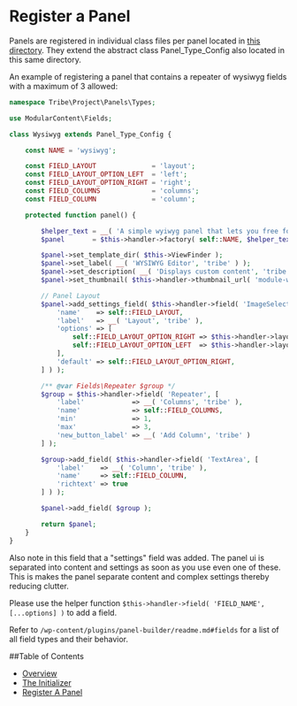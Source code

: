 # Register a Panel

Panels are registered in individual class files per panel located in [this directory](/wp-content/plugins/core/src/Panels/Types). They extend the abstract class Panel_Type_Config also located in this same directory.

An example of registering a panel that contains a repeater of wysiwyg fields with a maximum of 3 allowed:

```php
namespace Tribe\Project\Panels\Types;

use ModularContent\Fields;

class Wysiwyg extends Panel_Type_Config {

	const NAME = 'wysiwyg';

	const FIELD_LAYOUT              = 'layout';
	const FIELD_LAYOUT_OPTION_LEFT  = 'left';
	const FIELD_LAYOUT_OPTION_RIGHT = 'right';
	const FIELD_COLUMNS             = 'columns';
	const FIELD_COLUMN              = 'column';

	protected function panel() {

		$helper_text = __( 'A simple wyiwyg panel that lets you free form', 'tribe' );
		$panel       = $this->handler->factory( self::NAME, $helper_text );

		$panel->set_template_dir( $this->ViewFinder );
		$panel->set_label( __( 'WYSIWYG Editor', 'tribe' ) );
		$panel->set_description( __( 'Displays custom content', 'tribe' ) );
		$panel->set_thumbnail( $this->handler->thumbnail_url( 'module-wysiwyg.png' ) );

		// Panel Layout
		$panel->add_settings_field( $this->handler->field( 'ImageSelect', [
			'name'    => self::FIELD_LAYOUT,
			'label'   => __( 'Layout', 'tribe' ),
			'options' => [
				self::FIELD_LAYOUT_OPTION_RIGHT => $this->handler->layout_icon_url( 'module-imagetext-right.png' ),
				self::FIELD_LAYOUT_OPTION_LEFT  => $this->handler->layout_icon_url( 'module-imagetext-left.png' ),
			],
			'default' => self::FIELD_LAYOUT_OPTION_RIGHT,
		] ) );

		/** @var Fields\Repeater $group */
		$group = $this->handler->field( 'Repeater', [
			'label'            => __( 'Columns', 'tribe' ),
			'name'             => self::FIELD_COLUMNS,
			'min'              => 1,
			'max'              => 3,
			'new_button_label' => __( 'Add Column', 'tribe' )
		] );

		$group->add_field( $this->handler->field( 'TextArea', [
			'label'    => __( 'Column', 'tribe' ),
			'name'     => self::FIELD_COLUMN,
			'richtext' => true
		] ) );

		$panel->add_field( $group );

		return $panel;
	}
}
```

Also note in this field that a "settings" field was added. The panel ui is separated into content and settings as soon as you use even one of these. This is makes the panel separate content and complex settings thereby reducing clutter. 

Please use the helper function `$this->handler->field( 'FIELD_NAME', [...options] )` to add a field. 

Refer to `/wp-content/plugins/panel-builder/readme.md#fields` for a list of all field types and their behavior.

##Table of Contents

* [Overview](/docs/panels/README.md)
* [The Initializer](/docs/panels/initializer.md)
* [Register A Panel](/docs/panels/register.md)